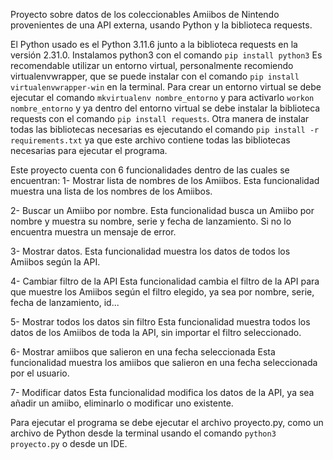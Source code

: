 Proyecto sobre datos de los coleccionables Amiibos de Nintendo provenientes de una API externa, usando Python y la biblioteca requests.

El Python usado es el Python 3.11.6 junto a la biblioteca requests en la versión 2.31.0.
   Instalamos python3 con el comando `pip install python3`
   Es recomendable utilizar un entorno virtual, personalmente recomiendo virtualenvwrapper, que se puede instalar con el comando 
   `pip install virtualenvwrapper-win` en la terminal.
   Para crear un entorno virtual se debe ejecutar el comando `mkvirtualenv nombre_entorno` y para activarlo `workon nombre_entorno` y 
   ya dentro del entorno virtual se debe instalar la biblioteca requests con el comando `pip install requests`.
   Otra manera de instalar todas las bibliotecas necesarias es ejecutando el comando `pip install -r requirements.txt` ya que este archivo
   contiene todas las bibliotecas necesarias para ejecutar el programa.


Este proyecto cuenta con 6 funcionalidades dentro de las cuales se encuentran:
1- Mostrar lista de nombres de los Amiibos.
   Esta funcionalidad muestra una lista de los nombres de los Amiibos.

2- Buscar un Amiibo por nombre.
   Esta funcionalidad busca un Amiibo por nombre y muestra su nombre, serie y 
   fecha de lanzamiento. Si no lo encuentra muestra un mensaje de error.

3- Mostrar datos.
   Esta funcionalidad muestra los datos de todos los Amiibos según la API.

4- Cambiar filtro de la API
   Esta funcionalidad cambia el filtro de la API para que muestre los Amiibos
   según el filtro elegido, ya sea por nombre, serie, fecha de lanzamiento, id...

5- Mostrar todos los datos sin filtro
   Esta funcionalidad muestra todos los datos de los Amiibos de toda la API, sin importar el filtro seleccionado.

6- Mostrar amiibos que salieron en una fecha seleccionada
   Esta funcionalidad muestra los amiibos que salieron en una fecha seleccionada por el usuario.

7- Modificar datos
   Esta funcionalidad modifica los datos de la API, ya sea añadir un amiibo, eliminarlo o modificar uno existente.

Para ejecutar el programa se debe ejecutar el archivo proyecto.py, como un archivo de Python desde la terminal usando el comando 
`python3 proyecto.py` o desde un IDE.